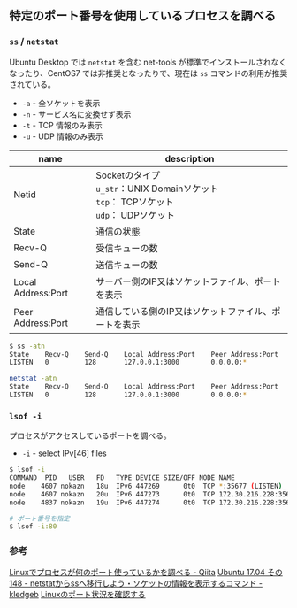## 特定のポート番号を使用しているプロセスを調べる

### `ss` / `netstat`

Ubuntu Desktop では `netstat` を含む net-tools が標準でインストールされなくなったり、CentOS7 では非推奨となったりで、現在は `ss` コマンドの利用が推奨されている。

- `-a` - 全ソケットを表示
- `-n` - サービス名に変換せず表示
- `-t` - TCP 情報のみ表示
- `-u` - UDP 情報のみ表示

| name               | description                                                  |
| ------------------ | ------------------------------------------------------------ |
| Netid              | Socketのタイプ<br/>  `u_str`：UNIX Domainソケット<br/>  `tcp`： TCPソケット<br/>   `udp`： UDPソケット |
| State              | 通信の状態                                                   |
| Recv-Q             | 受信キューの数                                               |
| Send-Q             | 送信キューの数                                               |
| Local Address:Port | サーバー側のIP又はソケットファイル、ポートを表示             |
| Peer Address:Port  | 通信している側のIP又はソケットファイル、ポートを表示         |

```bash
$ ss -atn
State    Recv-Q    Send-Q    Local Address:Port    Peer Address:Port    Process   
LISTEN   0         128       127.0.0.1:3000        0.0.0.0:*
```

```bash
netstat -atn
State    Recv-Q    Send-Q    Local Address:Port    Peer Address:Port    Process   
LISTEN   0         128       127.0.0.1:3000        0.0.0.0:*
```

### `lsof -i`

プロセスがアクセスしているポートを調べる。

- `-i` -  select IPv[46] files

```bash
$ lsof -i
COMMAND  PID   USER   FD   TYPE DEVICE SIZE/OFF NODE NAME
node    4607 nokazn   18u  IPv6 447269      0t0  TCP *:35677 (LISTEN)
node    4607 nokazn   20u  IPv6 447273      0t0  TCP 172.30.216.228:35677->DESKTOP-20RV1U6.mshome.net:60511 (ESTABLISHED)
node    4837 nokazn   19u  IPv6 447274      0t0  TCP 172.30.216.228:35677->DESKTOP-20RV1U6.mshome.net:60512 (ESTABLISHED)

# ポート番号を指定
$ lsof -i:80
```

### 参考

[Linuxでプロセスが何のポート使っているかを調べる - Qiita](https://qiita.com/sonoshou/items/cc2b740147ba1b8da1f3)
[Ubuntu 17.04 その148 - netstatからssへ移行しよう・ソケットの情報を表示するコマンド - kledgeb](https://kledgeb.blogspot.com/2017/07/ubuntu-1704-148-netstatss.html)
[Linuxのポート状況を確認する](https://www.linuxmaster.jp/linux_skill/2009/02/linux-4.html)